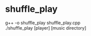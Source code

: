shuffle_play
============
g++ -o shuffle_play shuffle_play.cpp  
./shuffle_play [player] [music directory]
